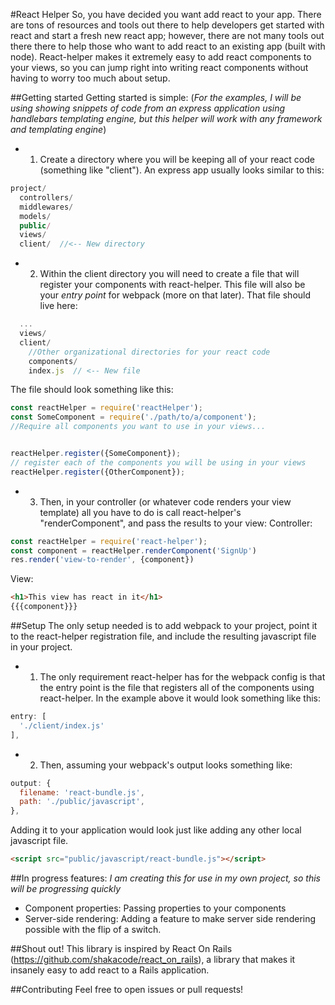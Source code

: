 #React Helper
So, you have decided you want add react to your app. There are tons of resources and tools out there to help developers get started with react and start a fresh new react app; however, there
are not many tools out there there to help those who want to add react to an existing app (built with node).  React-helper makes it extremely easy to
add react components to your views, so you can jump right into writing react components without having to worry too much about setup.


##Getting started
Getting started is simple: 
(_For the examples, I will be using showing snippets of code from an express application using handlebars templating engine, but this helper will work with any framework and templating engine_)
* 1. Create a directory where you will be keeping all of your react code (something like "client").  An express app usually looks similar to this:
```javascript
project/
  controllers/
  middlewares/
  models/
  public/
  views/
  client/  //<-- New directory  
```

* 2. Within the client directory you will need to create a file that will register your components with react-helper.  This file will also be your _entry point_ for webpack (more on that later).
That file should live here:
```javascript
  ...
  views/
  client/
    //Other organizational directories for your react code
    components/
    index.js  // <-- New file
```
The file should look something like this:
 ```javascript
const reactHelper = require('reactHelper');
const SomeComponent = require('./path/to/a/component');
//Require all components you want to use in your views...


reactHelper.register({SomeComponent});
// register each of the components you will be using in your views
reactHelper.register({OtherComponent});
 ```
* 3. Then, in your controller (or whatever code renders your view template) all you have to do is call react-helper's "renderComponent", and pass the results to your view:
Controller:
```javascript
const reactHelper = require('react-helper');
const component = reactHelper.renderComponent('SignUp')
res.render('view-to-render', {component})
```

View:
```html
<h1>This view has react in it</h1>
{{{component}}}
```

##Setup
The only setup needed is to add webpack to your project, point it to the react-helper registration file, and include the resulting javascript file in your project.
* 1. The only requirement react-helper has for the webpack config is that the entry point is the file that registers all of the components using react-helper.
In the example above it would look something like this:
```javascript
entry: [
  './client/index.js'
],
```
* 2. Then, assuming your webpack's output looks something like: 
```javascript
output: {
  filename: 'react-bundle.js',
  path: './public/javascript',
},
```
Adding it to your application would look just like adding any other local javascript file.
```html
<script src="public/javascript/react-bundle.js"></script>
```

##In progress features:
_I am creating this for use in my own project, so this will be progressing quickly_ 
* Component properties: Passing properties to your components
* Server-side rendering:  Adding a feature to make server side rendering possible with the flip of a switch.

##Shout out!
This library is inspired by React On Rails (https://github.com/shakacode/react_on_rails), a library that makes it insanely easy to add react to a Rails application. 

##Contributing
Feel free to open issues or pull requests!

